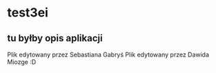 # test3ei
## tu byłby opis aplikacji
Plik edytowany przez Sebastiana Gabryś
Plik edytowany przez Dawida Miozge :D
